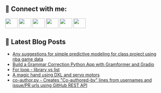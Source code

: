 ## 🔎 Connect with me:
[<img height="32" width="40" src="https://cdn.jsdelivr.net/npm/simple-icons@v5/icons/telegram.svg" />](https://t.me/bullbesh)
[<img height="32" width="40" src="https://cdn.jsdelivr.net/npm/simple-icons@v5/icons/vk.svg" />](https://vk.com/bullbesh)
[<img height="32" width="40" src="https://cdn.jsdelivr.net/npm/simple-icons@v5/icons/twitter.svg" />](https://twitter.com/bullbesh1)
[<img height="32" width="40" src="https://cdn.jsdelivr.net/npm/simple-icons@v5/icons/instagram.svg" />](https://www.instagram.com/bullbesh)
[<img height="32" width="40" src="https://cdn.jsdelivr.net/npm/simple-icons@v5/icons/reddit.svg" />](https://www.reddit.com/user/bullbesh)
[<img height="32" width="40" src="https://cdn.jsdelivr.net/npm/simple-icons@v5/icons/youtube.svg" />](https://www.youtube.com/channel/UCtfjRs6uzgq5mfm8S06WTcg)

## 📕 Latest Blog Posts
<!-- BLOG-POST-LIST:START -->
- [Any suggestions for simple predictive modeling for class project using nba game data](https://www.reddit.com/r/Python/comments/u8sby9/any_suggestions_for_simple_predictive_modeling/)
- [Build a Grammar Correction Python App with Gramformer and Gradio](https://www.reddit.com/r/Python/comments/u8ros9/build_a_grammar_correction_python_app_with/)
- [For loop - library vs list](https://www.reddit.com/r/Python/comments/u8r1e6/for_loop_library_vs_list/)
- [A magic hand using DXL and servo motors](https://www.reddit.com/r/Python/comments/u8qjgg/a_magic_hand_using_dxl_and_servo_motors/)
- [co-author.py - Creates &quot;Co-authored-by&quot; lines from usernames and issue/PR urls using GitHub REST API](https://www.reddit.com/r/Python/comments/u8ol71/coauthorpy_creates_coauthoredby_lines_from/)
<!-- BLOG-POST-LIST:END -->
